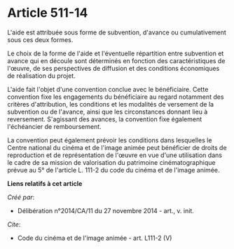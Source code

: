 # Article 511-14

L'aide est attribuée sous forme de subvention, d'avance ou cumulativement sous ces deux formes. 

Le choix de la forme de l'aide et l'éventuelle répartition entre subvention et avance qui en découle sont déterminés en
fonction des caractéristiques de l'œuvre, de ses perspectives de diffusion et des conditions économiques de réalisation du
projet. 

L'aide fait l'objet d'une convention conclue avec le bénéficiaire. Cette convention fixe les engagements du bénéficiaire au
regard notamment des critères d'attribution, les conditions et les modalités de versement de la subvention ou de l'avance,
ainsi que les circonstances donnant lieu à reversement. S'agissant des avances, la convention fixe également l'échéancier de
remboursement. 

La convention peut également prévoir les conditions dans lesquelles le Centre national du cinéma et de l'image animée peut
bénéficier de droits de reproduction et de représentation de l'œuvre en vue d'une utilisation dans le cadre de sa mission de
valorisation du patrimoine cinématographique prévue au 5° de l'article L. 111-2 du code du cinéma et de l'image animée.

**Liens relatifs à cet article**

_Créé par_:

  - Délibération n°2014/CA/11 du 27 novembre 2014 - art., v. init.

_Cite_:

  - Code du cinéma et de l'image animée - art. L111-2 (V)
